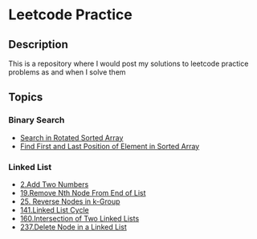 # Leetcode Practice

## Description
This is a repository where I would post my solutions to leetcode practice problems as and when I solve them


## Topics 
### Binary Search
<ul>

  <li><a href="https://leetcode.com/problems/search-in-rotated-sorted-array/description/">Search in Rotated Sorted Array</a></li>
  <li><a href="https://leetcode.com/problems/find-first-and-last-position-of-element-in-sorted-array/">Find First and Last Position of Element in Sorted Array</a></li>
</ul>


### Linked List
<ul>
  <li><a href="https://leetcode.com/problems/add-two-numbers/description/">2.Add Two Numbers</a></li>
  <li><a href="https://leetcode.com/problems/remove-nth-node-from-end-of-list/description/">19.Remove Nth Node From End of List</a></li>
  <li><a href="https://leetcode.com/problems/reverse-nodes-in-k-group/description/">25. Reverse Nodes in k-Group</a></li>
  <li><a href="https://leetcode.com/problems/intersection-of-two-linked-lists/">141.Linked List Cycle</a></li>
  <li><a href="https://leetcode.com/problems/linked-list-cycle/">160.Intersection of Two Linked Lists</a></li>
  <li><a href="https://leetcode.com/problems/delete-node-in-a-linked-list/description/">237.Delete Node in a Linked List</a></li>
<ul>

